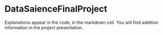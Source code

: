 # DataSaienceFinalProject

Explanations appear in the code, in the markdown cell.
You will find addition information in the project presentation.

